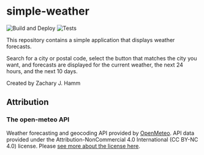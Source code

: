 # simple-weather

![Build and Deploy](https://github.com/hammzj/simple-weather/actions/workflows/build-and-deploy.yml/badge.svg)
![Tests](https://github.com/hammzj/simple-weather/actions/workflows/test.yml/badge.svg)

This repository contains a simple application that displays weather forecasts.

Search for a city or postal code, select the button that matches the city you want, and forecasts are displayed for the current weather, the next 24 hours, and the next 10 days.

Created by Zachary J. Hamm

## Attribution

### The open-meteo API
Weather forecasting and geocoding API provided by [OpenMeteo](https://open-meteo.com). API data provided under the
Attribution-NonCommercial 4.0 International (CC BY-NC 4.0) license. Please [see more about the license here](https://open-meteo.com/en/license).
